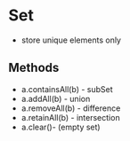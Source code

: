 <h1>Set</h1>

- store unique elements only

<h2>Methods </h2>

- a.containsAll(b) - subSet
- a.addAll(b) - union
- a.removeAll(b) - difference
- a.retainAll(b) - intersection
- a.clear()- (empty set)
